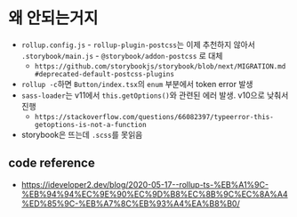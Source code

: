 # 왜 안되는거지

- `rollup.config.js` - `rollup-plugin-postcss`는 이제 추천하지 않아서 `.storybook/main.js` - `@storybook/addon-postcss` 로 대체
  - `https://github.com/storybookjs/storybook/blob/next/MIGRATION.md#deprecated-default-postcss-plugins`
- `rollup -c`하면 `Button/index.tsx`의 `enum` 부분에서 token error 발생
- `sass-loader`는 v11에서 `this.getOptions()`와 관련된 에러 발생. v10으로 낮춰서 진행
  - `https://stackoverflow.com/questions/66082397/typeerror-this-getoptions-is-not-a-function`
- storybook은 뜨는데 `.scss`를 못읽음

## code reference

- https://ideveloper2.dev/blog/2020-05-17--rollup-ts-%EB%A1%9C-%EB%94%94%EC%9E%90%EC%9D%B8%EC%8B%9C%EC%8A%A4%ED%85%9C-%EB%A7%8C%EB%93%A4%EA%B8%B0/
